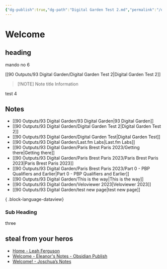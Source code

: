 ```yaml
---
{"dg-publish":true,"dg-path":"Digital Garden Test 2.md","permalink":"/digital-garden-test-2/"}
---
```



# Welcome

## heading

mando no 6

[[90 Outputs/93 Digital Garden/Digital Garden Test 2\|Digital Garden Test 2]]

> [!NOTE] Note title
> Information


test 4

## Notes

- [[90 Outputs/93 Digital Garden/93 Digital Garden\|93 Digital Garden]]
- [[90 Outputs/93 Digital Garden/Digital Garden Test 2\|Digital Garden Test 2]]
- [[90 Outputs/93 Digital Garden/Digital Garden Test\|Digital Garden Test]]
- [[90 Outputs/93 Digital Garden/Last.fm Labs\|Last.fm Labs]]
- [[90 Outputs/93 Digital Garden/Paris Brest Paris 2023/Getting there\|Getting there]]
- [[90 Outputs/93 Digital Garden/Paris Brest Paris 2023/Paris Brest Paris 2023\|Paris Brest Paris 2023]]
- [[90 Outputs/93 Digital Garden/Paris Brest Paris 2023/Part 0 - PBP Qualifiers and Earlier\|Part 0 - PBP Qualifiers and Earlier]]
- [[90 Outputs/93 Digital Garden/This is the way\|This is the way]]
- [[90 Outputs/93 Digital Garden/Veloviewer 2023\|Veloviewer 2023]]
- [[90 Outputs/93 Digital Garden/test new page\|test new page]]

{ .block-language-dataview}

### Sub Heading
three

## steal from your heros
- [Home - Leah Ferguson](https://notes.leahferguson.com/Home#Digital%20Garden)
- [Welcome - Eleanor's Notes - Obsidian Publish](https://publish.obsidian.md/eleanorkonik/00+Meta/03+Guidance/Welcome)
- [Welcome! - Joschua’s Notes](https://notes.joschua.io/50+Slipbox/Welcome!)